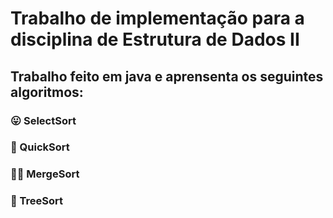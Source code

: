 # Trabalho de implementação para a disciplina de Estrutura de Dados II

## Trabalho feito em java e aprensenta os seguintes algoritmos:

### 😛 SelectSort
### 🤩 QuickSort
### 👯‍♂️ MergeSort
### 🌳 TreeSort

